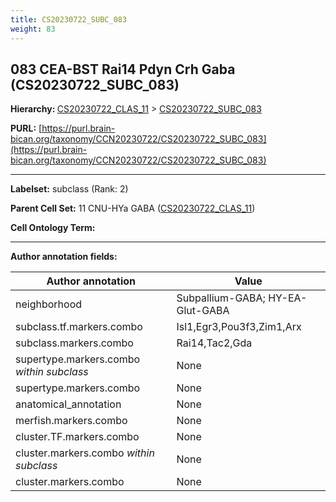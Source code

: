 ```yaml
---
title: CS20230722_SUBC_083
weight: 83
---
```

## 083 CEA-BST Rai14 Pdyn Crh Gaba (CS20230722_SUBC_083)
<b>Hierarchy: </b>
[CS20230722_CLAS_11](../CS20230722_CLAS_11) >
[CS20230722_SUBC_083](../CS20230722_SUBC_083)

**PURL:** [https://purl.brain-bican.org/taxonomy/CCN20230722/CS20230722_SUBC_083](https://purl.brain-bican.org/taxonomy/CCN20230722/CS20230722_SUBC_083)

---


**Labelset:** subclass (Rank: 2)

**Parent Cell Set:** 11 CNU-HYa GABA ([CS20230722_CLAS_11](../CS20230722_CLAS_11))



**Cell Ontology Term:** 

[MARKER GENES.]: #


---

[TRANSFERRED ANNOTATIONS.]: #


[AUTHOR ANNOTATION FIELDS.]: #


**Author annotation fields:**

| Author annotation | Value |
|-------------------|-------|
|neighborhood|Subpallium-GABA; HY-EA-Glut-GABA|
|subclass.tf.markers.combo|Isl1,Egr3,Pou3f3,Zim1,Arx|
|subclass.markers.combo|Rai14,Tac2,Gda|
|supertype.markers.combo _within subclass_|None|
|supertype.markers.combo|None|
|anatomical_annotation|None|
|merfish.markers.combo|None|
|cluster.TF.markers.combo|None|
|cluster.markers.combo _within subclass_|None|
|cluster.markers.combo|None|
